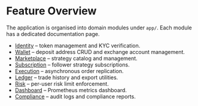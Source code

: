 # Feature Overview

The application is organised into domain modules under `app/`. Each module has a dedicated documentation page.

- [Identity](modules/identity/index.md) – token management and KYC verification.
- [Wallet](modules/wallet/index.md) – deposit address CRUD and exchange account management.
- [Marketplace](modules/marketplace/index.md) – strategy catalog and management.
- [Subscription](modules/subscription/index.md) – follower strategy subscriptions.
- [Execution](modules/execution/index.md) – asynchronous order replication.
- [Ledger](modules/ledger/index.md) – trade history and export utilities.
- [Risk](modules/risk/index.md) – per-user risk limit enforcement.
- [Dashboard](modules/dashboard/index.md) – Prometheus metrics dashboard.
- [Compliance](modules/compliance/index.md) – audit logs and compliance reports.
